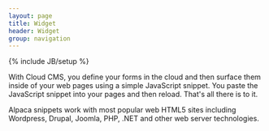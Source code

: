 ```yaml
---
layout: page
title: Widget
header: Widget
group: navigation
---
```

{% include JB/setup %}

With Cloud CMS, you define your forms in the cloud and then surface them inside of your web pages using a simple
JavaScript snippet.  You paste the JavaScript snippet into your pages and then reload.  That's all there is to it.

Alpaca snippets work with most popular web HTML5 sites including Wordpress, Drupal, Joomla, PHP, .NET and other
web server technologies.
